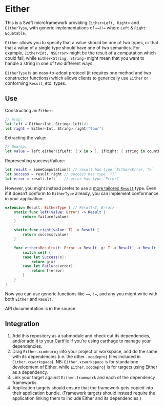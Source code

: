 # Either

This is a Swift microframework providing `Either<Left, Right>` and `EitherType`, with generic implementations of `==`/`!=` where `Left` & `Right`: `Equatable`.

`Either` allows you to specify that a value should be one of two types, or that that a value of a single type should have one of two semantics. For example, `Either<Int, NSError>` might be the result of a computation which could fail, while `Either<String, String>` might mean that you want to handle a string in one of two different ways.

`EitherType` is an easy-to-adopt protocol (it requires one method and two constructor functions) which allows clients to generically use `Either` or conforming `Result`, etc. types.


## Use

Constructing an `Either`:

```swift
// Wrap:
let left = Either<Int, String>.left(4)
let right = Either<Int, String>.right("four")
```

Extracting the value:

```swift
// Unwrap:
let value = left.either(ifLeft: { x in x }, ifRight: { string in countElements(string) })
```

Representing success/failure:

```swift
let result = someComputation() // result has type `Either<Error, T>`
let success = result.right // success has type `T?`
let error = result.left    // error has type `Error?`
```

However, you might instead prefer to use a [more tailored `Result`](https://github.com/antitypical/Result) type. Even if it doesn’t conform to `EitherType` already, you can implement conformance in your application:

```swift
extension Result: EitherType { // Result<T, Error>
	static func left(value: Error) -> Result {
		return failure(value)
	}

	static func right(value: T) -> Result {
		return success(value)
	}

	func either<Result>(f: Error -> Result, g: T -> Result) -> Result {
		switch self {
		case let Success(x):
			return g(x)
		case let Failure(error):
			return f(error)
		}
	}
}
```

Now you can use generic functions like `==`, `!=`, and any you might write with both `Either` and `Result`.

API documentation is in the source.


## Integration

1. Add this repository as a submodule and check out its dependencies, and/or [add it to your Cartfile](https://github.com/Carthage/Carthage/blob/master/Documentation/Artifacts.md#cartfile) if you’re using [carthage](https://github.com/Carthage/Carthage/) to manage your dependencies.
2. Drag `Either.xcodeproj` into your project or workspace, and do the same with its dependencies (i.e. the other `.xcodeproj` files included in `Either.xcworkspace`). NB: `Either.xcworkspace` is for standalone development of Either, while `Either.xcodeproj` is for targets using Either as a dependency.
3. Link your target against `Either.framework` and each of the dependency frameworks.
4. Application targets should ensure that the framework gets copied into their application bundle. (Framework targets should instead require the application linking them to include Either and its dependencies.)
